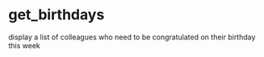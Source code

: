 # get_birthdays
display a list of colleagues who need to be congratulated on their birthday this week
